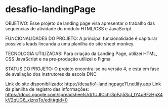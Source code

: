 # desafio-landingPage

OBJETIVO:
Esse projeto de landing page visa apresentar o trabalho das sequencias de atividade do módulo HTML/CSS e JavaScript.

FUNCIONALIDADES DO PROJETO:
A principal funcionalidade é capiturar possíveis leads lincanda a uma planilha do site sheet monkey.

TECNOLOGIA UTILIZADAS:
Para criação da Landing Page, utilizei HTML, CSS JavaScript e na pre-produção utilizei o Figma

STATUS DO PROJETO:
O projeto encontra-se na versão 4, e esta em fase de avaliação dos instrutores da escola DNC

Link do site disponibilizado:   https://desafio1-landingpage11.netlify.app
Link da planilha de registro das informações:   https://docs.google.com/spreadsheets/d/1UJICchr3pFJj5SrJ_tY4uBFzHpX4kV2qUG6_xlznxTo/edit#gid=0
